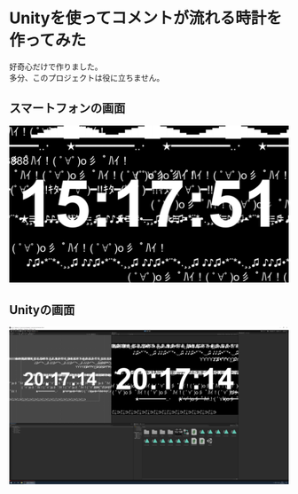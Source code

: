 # Unityを使ってコメントが流れる時計を作ってみた

好奇心だけで作りました。  
多分、このプロジェクトは役に立ちません。

## スマートフォンの画面

![スマートフォンの画面](https://raw.githubusercontent.com/SaguchiWataru/comments_on_the_clock/main/phone.png)

## Unityの画面

![Unityの画面](https://raw.githubusercontent.com/SaguchiWataru/comments_on_the_clock/main/pc.png)
